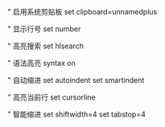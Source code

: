 " 启用系统剪贴板
set clipboard=unnamedplus

" 显示行号
set number

" 高亮搜索
set hlsearch

" 语法高亮
syntax on

" 自动缩进
set autoindent
set smartindent

" 高亮当前行
set cursorline

" 智能缩进
set shiftwidth=4
set tabstop=4
